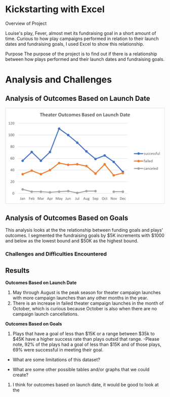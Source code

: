 # Kickstarting with Excel

Overview of Project

Louise's play, Fever, almost met its fundraising goal in a short amount of time. Curious to how play campaigns performed in relation to their launch dates
and fundraising goals, I used Excel to show this relationship.

Purpose
The purpose of the project is to find out if there is a relationship between how plays performed and their launch dates and fundraising goals. 


# **Analysis and Challenges**

## Analysis of Outcomes Based on Launch Date
![Theater Outcomes vs. Launch](resources/Theater_Outcomes_vs_Launch.png)

## Analysis of Outcomes Based on Goals

This analysis looks at the the relationship between funding goals and plays' outcomes. I segmented the fundraising goals by $5K increments with $1000 and below as the lowest bound and $50K as the highest bound.


### Challenges and Difficulties Encountered




## **Results**

**Outcomes Based on Launch Date**
1. May through August is the peak season for theater campaign launches with more campaign launches than any other months in the year. 
2. There is an increase in failed theater campaign launches in the month of October, which is curious because October is also when there are no campaign launch cancellations.


**Outcomes Based on Goals**
1. Plays that have a goal of less than $15K or a range between $35k to $45K have a higher success rate than plays outsid that range. 
	-Please note, 92% of the plays had a goal of less than $15K and of those plays, 69% were successful in meeting their goal. 


- What are some limitations of this dataset?


- What are some other possible tables and/or graphs that we could create?

1. I think for outcomes based on launch date, it would be good to look at the 
